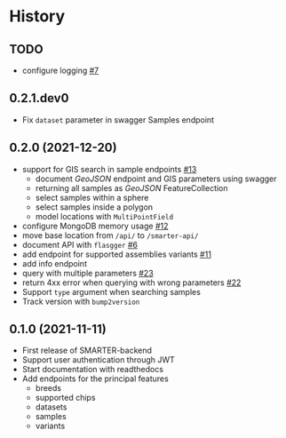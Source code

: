 
History
=======

TODO
----

* configure logging [#7](https://github.com/cnr-ibba/SMARTER-backend/issues/7)

0.2.1.dev0
----------

* Fix `dataset` parameter in swagger Samples endpoint

0.2.0 (2021-12-20)
------------------

* support for GIS search in sample endpoints [#13](https://github.com/cnr-ibba/SMARTER-backend/issues/13)
  * document *GeoJSON* endpoint and GIS parameters using swagger
  * returning all samples as *GeoJSON* FeatureCollection
  * select samples within a sphere
  * select samples inside a polygon
  * model locations with `MultiPointField`
* configure MongoDB memory usage [#12](https://github.com/cnr-ibba/SMARTER-backend/issues/12)
* move base location from `/api/` to `/smarter-api/`
* document API with `flasgger` [#6](https://github.com/cnr-ibba/SMARTER-backend/issues/6)
* add endpoint for supported assemblies variants [#11](https://github.com/cnr-ibba/SMARTER-backend/issues/11)
* add info endpoint
* query with multiple parameters [#23](https://github.com/cnr-ibba/SMARTER-backend/issues/23)
* return 4xx error when querying with wrong parameters [#22](https://github.com/cnr-ibba/SMARTER-backend/issues/22)
* Support `type` argument when searching samples
* Track version with `bump2version`

0.1.0 (2021-11-11)
------------------

* First release of SMARTER-backend
* Support user authentication through JWT
* Start documentation with readthedocs
* Add endpoints for the principal features
  * breeds
  * supported chips
  * datasets
  * samples
  * variants
